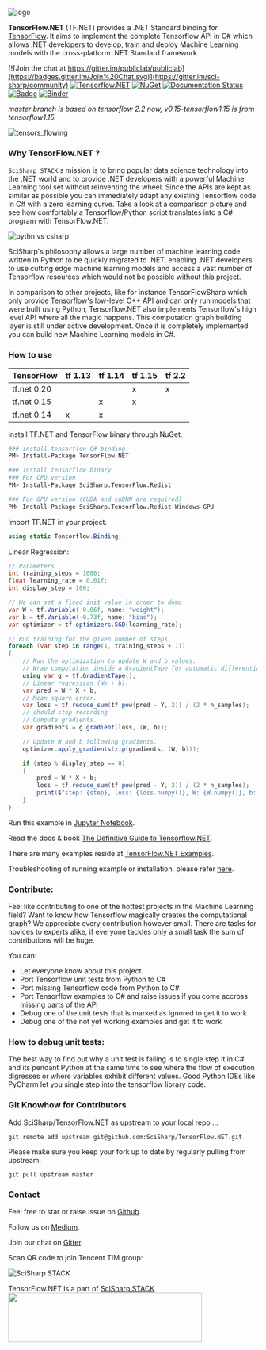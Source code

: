 ![logo](docs/assets/tf.net.logo.png)

**TensorFlow.NET** (TF.NET) provides a .NET Standard binding for [TensorFlow](https://www.tensorflow.org/). It aims to implement the complete Tensorflow API in C# which allows .NET developers to develop, train and deploy Machine Learning models with the cross-platform .NET Standard framework. 

[![Join the chat at https://gitter.im/publiclab/publiclab](https://badges.gitter.im/Join%20Chat.svg)](https://gitter.im/sci-sharp/community)
[![Tensorflow.NET](https://ci.appveyor.com/api/projects/status/wx4td43v2d3f2xj6?svg=true)](https://ci.appveyor.com/project/Haiping-Chen/tensorflow-net)
[![NuGet](https://img.shields.io/nuget/dt/TensorFlow.NET.svg)](https://www.nuget.org/packages/TensorFlow.NET)
[![Documentation Status](https://readthedocs.org/projects/tensorflownet/badge/?version=latest)](https://tensorflownet.readthedocs.io/en/latest/?badge=latest)
[![Badge](https://img.shields.io/badge/link-996.icu-red.svg)](https://996.icu/#/en_US)
[![Binder](https://mybinder.org/badge_logo.svg)](https://mybinder.org/v2/gh/javiercp/BinderTF.NET/master?urlpath=lab)

*master branch is based on tensorflow 2.2 now, v0.15-tensorflow1.15 is from tensorflow1.15.*


![tensors_flowing](docs/assets/tensors_flowing.gif)

### Why TensorFlow.NET ?

`SciSharp STACK`'s mission is to bring popular data science technology into the .NET world and to provide .NET developers with a powerful Machine Learning tool set without reinventing the wheel. Since the APIs are kept as similar as possible you can immediately adapt any existing Tensorflow code in C# with a zero learning curve. Take a look at a comparison picture and see how comfortably a   Tensorflow/Python script translates into a C# program with TensorFlow.NET.

![pythn vs csharp](docs/assets/syntax-comparision.png)

SciSharp's philosophy allows a large number of machine learning code written in Python to be quickly migrated to .NET, enabling .NET developers to use cutting edge machine learning models and access a vast number of Tensorflow resources which would not be possible without this project.

In comparison to other projects, like for instance TensorFlowSharp which only provide Tensorflow's low-level C++ API and can only run models that were built using Python, Tensorflow.NET also implements Tensorflow's high level API where all the magic happens. This computation graph building layer is still under active development. Once it is completely implemented you can build new Machine Learning models in C#. 

### How to use

| TensorFlow  | tf 1.13 | tf 1.14 | tf 1.15 | tf 2.2 |
| ----------- | ------- | ------- | ------- | ------ |
| tf.net 0.20 |         |         | x       | x      |
| tf.net 0.15 |         | x       | x       |        |
| tf.net 0.14 | x       | x       |         |        |

Install TF.NET and TensorFlow binary through NuGet.
```sh
### install tensorflow C# binding
PM> Install-Package TensorFlow.NET

### Install tensorflow binary
### For CPU version
PM> Install-Package SciSharp.TensorFlow.Redist

### For GPU version (CUDA and cuDNN are required)
PM> Install-Package SciSharp.TensorFlow.Redist-Windows-GPU
```

Import TF.NET in your project.

```cs
using static Tensorflow.Binding;
```

Linear Regression:

```c#
// Parameters        
int training_steps = 1000;
float learning_rate = 0.01f;
int display_step = 100;

// We can set a fixed init value in order to demo
var W = tf.Variable(-0.06f, name: "weight");
var b = tf.Variable(-0.73f, name: "bias");
var optimizer = tf.optimizers.SGD(learning_rate);

// Run training for the given number of steps.
foreach (var step in range(1, training_steps + 1))
{
    // Run the optimization to update W and b values.
    // Wrap computation inside a GradientTape for automatic differentiation.
    using var g = tf.GradientTape();
    // Linear regression (Wx + b).
    var pred = W * X + b;
    // Mean square error.
    var loss = tf.reduce_sum(tf.pow(pred - Y, 2)) / (2 * n_samples);
    // should stop recording
    // Compute gradients.
    var gradients = g.gradient(loss, (W, b));

    // Update W and b following gradients.
    optimizer.apply_gradients(zip(gradients, (W, b)));

    if (step % display_step == 0)
    {
        pred = W * X + b;
        loss = tf.reduce_sum(tf.pow(pred - Y, 2)) / (2 * n_samples);
        print($"step: {step}, loss: {loss.numpy()}, W: {W.numpy()}, b: {b.numpy()}");
    }
}
```

Run this example in [Jupyter Notebook](https://github.com/SciSharp/SciSharpCube).

Read the docs & book [The Definitive Guide to Tensorflow.NET](https://tensorflownet.readthedocs.io/en/latest/FrontCover.html).

There are many examples reside at [TensorFlow.NET Examples](https://github.com/SciSharp/TensorFlow.NET-Examples).

Troubleshooting of running example or installation, please  refer [here](tensorflowlib/README.md).

### Contribute:

Feel like contributing to one of the hottest projects in the Machine Learning field? Want to know how Tensorflow magically creates the computational graph? We appreciate every contribution however small. There are tasks for novices to experts alike, if everyone tackles only a small task the sum of contributions will be huge.

You can:
* Let everyone know about this project
* Port Tensorflow unit tests from Python to C#
* Port missing Tensorflow code from Python to C#
* Port Tensorflow examples to C# and raise issues if you come accross missing parts of the API
* Debug one of the unit tests that is marked as Ignored to get it to work
* Debug one of the not yet working examples and get it to work

### How to debug unit tests:

The best way to find out why a unit test is failing is to single step it in C# and its pendant Python at the same time to see where the flow of execution digresses or where variables exhibit different values. Good Python IDEs like PyCharm let you single step into the tensorflow library code. 

### Git Knowhow for Contributors

Add SciSharp/TensorFlow.NET as upstream to your local repo ...
```git
git remote add upstream git@github.com:SciSharp/TensorFlow.NET.git
```

Please make sure you keep your fork up to date by regularly pulling from upstream. 
```git
git pull upstream master
```

### Contact

Feel free to star or raise issue on [Github](https://github.com/SciSharp/TensorFlow.NET).

Follow us on [Medium](https://medium.com/scisharp).

Join our chat on [Gitter](https://gitter.im/sci-sharp/community).

Scan QR code to join Tencent TIM group:

![SciSharp STACK](docs/TIM.jpg)

TensorFlow.NET is a part of [SciSharp STACK](https://scisharp.github.io/SciSharp/)
<br>
<a href="http://scisharpstack.org"><img src="https://github.com/SciSharp/SciSharp/blob/master/art/scisharp-stack.png" width="391" height="100" /></a>
